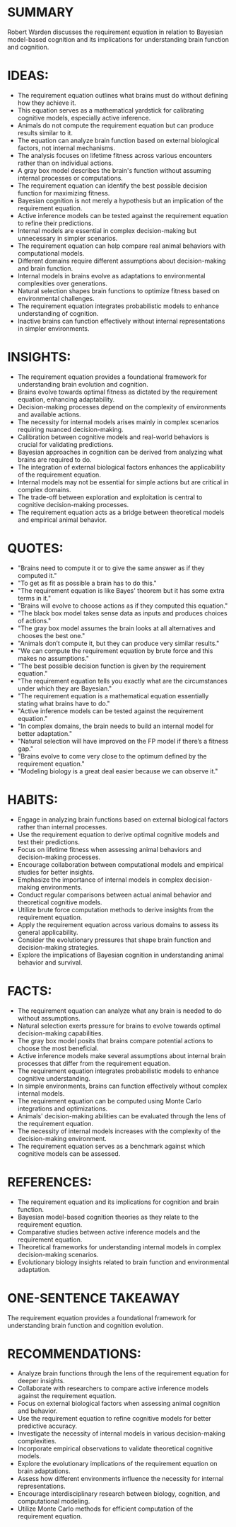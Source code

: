 # SUMMARY
Robert Warden discusses the requirement equation in relation to Bayesian model-based cognition and its implications for understanding brain function and cognition.

# IDEAS:
- The requirement equation outlines what brains must do without defining how they achieve it.
- This equation serves as a mathematical yardstick for calibrating cognitive models, especially active inference.
- Animals do not compute the requirement equation but can produce results similar to it.
- The equation can analyze brain function based on external biological factors, not internal mechanisms.
- The analysis focuses on lifetime fitness across various encounters rather than on individual actions.
- A gray box model describes the brain's function without assuming internal processes or computations.
- The requirement equation can identify the best possible decision function for maximizing fitness.
- Bayesian cognition is not merely a hypothesis but an implication of the requirement equation.
- Active inference models can be tested against the requirement equation to refine their predictions.
- Internal models are essential in complex decision-making but unnecessary in simpler scenarios.
- The requirement equation can help compare real animal behaviors with computational models.
- Different domains require different assumptions about decision-making and brain function.
- Internal models in brains evolve as adaptations to environmental complexities over generations.
- Natural selection shapes brain functions to optimize fitness based on environmental challenges.
- The requirement equation integrates probabilistic models to enhance understanding of cognition.
- Inactive brains can function effectively without internal representations in simpler environments.

# INSIGHTS:
- The requirement equation provides a foundational framework for understanding brain evolution and cognition.
- Brains evolve towards optimal fitness as dictated by the requirement equation, enhancing adaptability.
- Decision-making processes depend on the complexity of environments and available actions.
- The necessity for internal models arises mainly in complex scenarios requiring nuanced decision-making.
- Calibration between cognitive models and real-world behaviors is crucial for validating predictions.
- Bayesian approaches in cognition can be derived from analyzing what brains are required to do.
- The integration of external biological factors enhances the applicability of the requirement equation.
- Internal models may not be essential for simple actions but are critical in complex domains.
- The trade-off between exploration and exploitation is central to cognitive decision-making processes.
- The requirement equation acts as a bridge between theoretical models and empirical animal behavior.

# QUOTES:
- "Brains need to compute it or to give the same answer as if they computed it."
- "To get as fit as possible a brain has to do this."
- "The requirement equation is like Bayes' theorem but it has some extra terms in it."
- "Brains will evolve to choose actions as if they computed this equation."
- "The black box model takes sense data as inputs and produces choices of actions."
- "The gray box model assumes the brain looks at all alternatives and chooses the best one."
- "Animals don’t compute it, but they can produce very similar results."
- "We can compute the requirement equation by brute force and this makes no assumptions."
- "The best possible decision function is given by the requirement equation."
- "The requirement equation tells you exactly what are the circumstances under which they are Bayesian."
- "The requirement equation is a mathematical equation essentially stating what brains have to do."
- "Active inference models can be tested against the requirement equation."
- "In complex domains, the brain needs to build an internal model for better adaptation."
- "Natural selection will have improved on the FP model if there’s a fitness gap."
- "Brains evolve to come very close to the optimum defined by the requirement equation."
- "Modeling biology is a great deal easier because we can observe it."

# HABITS:
- Engage in analyzing brain functions based on external biological factors rather than internal processes.
- Use the requirement equation to derive optimal cognitive models and test their predictions.
- Focus on lifetime fitness when assessing animal behaviors and decision-making processes.
- Encourage collaboration between computational models and empirical studies for better insights.
- Emphasize the importance of internal models in complex decision-making environments.
- Conduct regular comparisons between actual animal behavior and theoretical cognitive models.
- Utilize brute force computation methods to derive insights from the requirement equation.
- Apply the requirement equation across various domains to assess its general applicability.
- Consider the evolutionary pressures that shape brain function and decision-making strategies.
- Explore the implications of Bayesian cognition in understanding animal behavior and survival.

# FACTS:
- The requirement equation can analyze what any brain is needed to do without assumptions.
- Natural selection exerts pressure for brains to evolve towards optimal decision-making capabilities.
- The gray box model posits that brains compare potential actions to choose the most beneficial.
- Active inference models make several assumptions about internal brain processes that differ from the requirement equation.
- The requirement equation integrates probabilistic models to enhance cognitive understanding.
- In simple environments, brains can function effectively without complex internal models.
- The requirement equation can be computed using Monte Carlo integrations and optimizations.
- Animals' decision-making abilities can be evaluated through the lens of the requirement equation.
- The necessity of internal models increases with the complexity of the decision-making environment.
- The requirement equation serves as a benchmark against which cognitive models can be assessed.

# REFERENCES:
- The requirement equation and its implications for cognition and brain function.
- Bayesian model-based cognition theories as they relate to the requirement equation.
- Comparative studies between active inference models and the requirement equation.
- Theoretical frameworks for understanding internal models in complex decision-making scenarios.
- Evolutionary biology insights related to brain function and environmental adaptation.

# ONE-SENTENCE TAKEAWAY
The requirement equation provides a foundational framework for understanding brain function and cognition evolution.

# RECOMMENDATIONS:
- Analyze brain functions through the lens of the requirement equation for deeper insights.
- Collaborate with researchers to compare active inference models against the requirement equation.
- Focus on external biological factors when assessing animal cognition and behavior.
- Use the requirement equation to refine cognitive models for better predictive accuracy.
- Investigate the necessity of internal models in various decision-making complexities.
- Incorporate empirical observations to validate theoretical cognitive models.
- Explore the evolutionary implications of the requirement equation on brain adaptations.
- Assess how different environments influence the necessity for internal representations.
- Encourage interdisciplinary research between biology, cognition, and computational modeling.
- Utilize Monte Carlo methods for efficient computation of the requirement equation.
